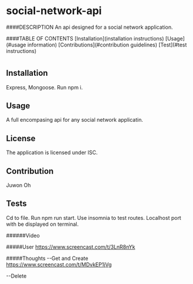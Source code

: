 # social-network-api
####DESCRIPTION
  An api designed for a social network application.

  ####TABLE OF CONTENTS
  [Installation](installation instructions)
  [Usage](#usage information)
  [Contributions](#contribution guidelines)
  [Test](#test instructions)
  #

  ## Installation
  Express, Mongoose. Run npm i.
  ## Usage
  A full encompasing api for any social network applicatin. 
  ## License
  The application is licensed under ISC.
  
  ## Contribution
  Juwon Oh
  ## Tests
  Cd to file. Run npm run start. Use insomnia to test routes. Localhost port with be displayed on terminal. 

######Video

#####User
https://www.screencast.com/t/3LnR8nYk

#####Thoughts
--Get and Create
https://www.screencast.com/t/MDvkEP1jVg

--Delete
